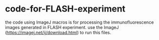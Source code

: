 # code-for-FLASH-experiment
the code using ImageJ macros is for processing the immunofluorescence images generated in FLASH experiment. 
use the ImageJ (https://imagej.net/ij/download.html) to run this files.
